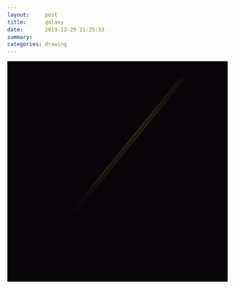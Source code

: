 ```yaml
---
layout:     post
title:      galaxy
date:       2019-12-29 21:35:33
summary:    
categories: drawing
---
```

![galaxy](/images/diary/galaxy.png ".")
